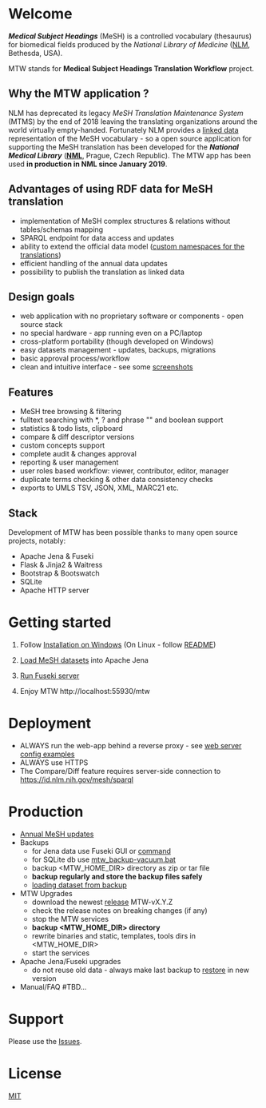 # Welcome #

***Medical Subject Headings*** (MeSH) is a controlled vocabulary (thesaurus) for biomedical fields produced by the *National Library of Medicine* ([NLM](https://www.nlm.nih.gov/mesh/), Bethesda, USA). 

MTW stands for **Medical Subject Headings Translation Workflow** project.

## Why the MTW application ?

NLM has deprecated its legacy *MeSH Translation Maintenance System* (MTMS) by the end of 2018 leaving the translating organizations around the world virtually empty-handed. Fortunately NLM provides a [linked data](https://id.nlm.nih.gov/mesh/) representation of the MeSH vocabulary - so a open source application for supporting the MeSH translation has been developed for the ***National Medical Library*** (**[NML](https://nlk.cz)**, Prague, Czech Republic). The MTW app has been used **in production in NML since January 2019**.

## Advantages of using RDF data for MeSH translation

* implementation of MeSH complex structures & relations without tables/schemas mapping
* SPARQL endpoint for data access and updates
* ability to extend the official data model
([custom namespaces for the translations](https://github.com/filak/MTW-MeSH/wiki/RDF-MTW-Data-model)) 
* efficient handling of the annual data updates
* possibility to publish the translation as linked data

## Design goals

* web application with no proprietary software or components - open source stack
* no special hardware - app running even on a PC/laptop
* cross-platform portability (though developed on Windows)
* easy datasets management - updates, backups, migrations
* basic approval process/workflow
* clean and intuitive interface - see some [screenshots](https://github.com/filak/MTW-MeSH/wiki/ScreenShots)

## Features

* MeSH tree browsing & filtering
* fulltext searching with *, ? and phrase "" and boolean support
* statistics & todo lists, clipboard
* compare & diff descriptor versions
* custom concepts support
* complete audit & changes approval
* reporting & user management
* user roles based workflow: viewer, contributor, editor, manager
* duplicate terms checking & other data consistency checks
* exports to UMLS TSV, JSON, XML, MARC21 etc.

## Stack

Development of MTW has been possible thanks to many open source projects, notably:

* Apache Jena & Fuseki
* Flask & Jinja2 & Waitress
* Bootstrap & Bootswatch
* SQLite
* Apache HTTP server

# Getting started

1. Follow [Installation on Windows](https://github.com/filak/MTW-MeSH/wiki/Installation-on-Windows) (On Linux - follow [README](https://github.com/filak/MTW-MeSH/blob/master/flask-app/README.md)) 

2. [Load MeSH datasets](https://github.com/filak/MTW-MeSH/wiki/Loading-MeSH-datasets) into Apache Jena

3. [Run Fuseki server](https://github.com/filak/MTW-MeSH/wiki/Running-Fuseki-server)

4. Enjoy MTW http://localhost:55930/mtw

# Deployment

* ALWAYS run the web-app behind a reverse proxy - see [web server config examples](https://github.com/filak/MTW-MeSH/wiki/Web-server-config)
* ALWAYS use HTTPS
* The Compare/Diff feature requires server-side connection to https://id.nlm.nih.gov/mesh/sparql

# Production

* [Annual MeSH updates](https://github.com/filak/MTW-MeSH/wiki/MeSH-Annual-Updates)
* Backups
    - for Jena data use Fuseki GUI or [command](https://jena.apache.org/documentation/fuseki2/fuseki-server-protocol.html)
    - for SQLite db use [mtw_backup-vacuum.bat](https://github.com/filak/MTW-MeSH/blob/master/flask-app/instance/db/mtw_backup-vacuum.bat)
    - backup <MTW_HOME_DIR> directory as zip or tar file
    - **backup regularly and store the backup files safely**
    - [loading dataset from backup](https://github.com/filak/MTW-MeSH/wiki/Loading-MeSH-datasets#loading-data-from-a-backup) 
* MTW Upgrades
    - download the newest [release](https://github.com/filak/MTW-MeSH/releases/latest) MTW-vX.Y.Z
    - check the release notes on breaking changes (if any)
    - stop the MTW services 
    - **backup <MTW_HOME_DIR> directory** 
    - rewrite binaries and static, templates, tools dirs in <MTW_HOME_DIR> 
    - start the services
* Apache Jena/Fuseki upgrades
    - do not reuse old data - always make last backup to [restore](https://github.com/filak/MTW-MeSH/wiki/Loading-MeSH-datasets#loading-data-from-a-backup) in new version  
* Manual/FAQ \#TBD... 

# Support

Please use the [Issues](https://github.com/filak/MTW-MeSH/issues).

# License

[MIT](https://github.com/filak/MTW-MeSH/blob/master/LICENSE) 
